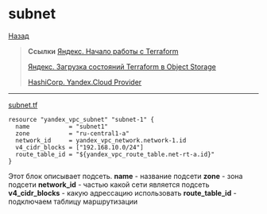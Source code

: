 # subnet
[Назад](https://github.com/BanLex/my_notes/blob/main/terraform/content_config.md)

> **Ссылки**
> [Яндекс. Начало работы с Terraform](https://cloud.yandex.ru/docs/solutions/infrastructure-management/terraform-quickstart)
> 
> [Яндекс. Загрузка состояний Terraform в Object Storage](https://cloud.yandex.ru/docs/solutions/infrastructure-management/terraform-state-storage)
> 
> [HashiCorp. Yandex.Cloud Provider](https://registry.terraform.io/providers/yandex-cloud/yandex/latest/docs)

***
[subnet.tf](https://github.com/BanLex/example_webapp/blob/main/yandex-cloud-terraform/subnet.tf)
```
resource "yandex_vpc_subnet" "subnet-1" {
  name           = "subnet1"
  zone           = "ru-central1-a"
  network_id     = yandex_vpc_network.network-1.id
  v4_cidr_blocks = ["192.168.10.0/24"]
  route_table_id = "${yandex_vpc_route_table.net-rt-a.id}"
}
```
Этот блок описывает подсеть.
**name** - название подсети
**zone** - зона подсети
**network_id** - частью какой сети является подсеть
**v4_cidr_blocks** - какую адрессацию использовать
**route_table_id** - подключаем таблицу маршрутизации
